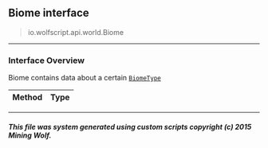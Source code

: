 ## Biome __interface__

>io.wolfscript.api.world.Biome

---

### Interface Overview

Biome contains data about a certain [`BiomeType`](BiomeType.md)

Method | Type   
--- | :--- 



---



##### This file was system generated using custom scripts copyright (c) 2015 Mining Wolf.
	

